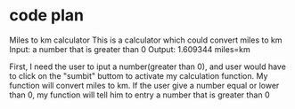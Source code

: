 # code plan

Miles to km calculator
This is a calculator which could convert miles to km
Input: a number that is greater than 0
Output: 1.609344 miles=km

First, I need the user to iput a number(greater than 0), and user would have to click on the "sumbit" buttom to activate my calculation function. My function will convert miles to km. If the user give a number equal or lower than 0, my function will tell him to entry a number that is greater than 0

